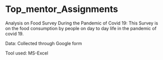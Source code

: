 # Top_mentor_Assignments

Analysis on Food Survey During the Pandemic of Covid 19: This Survey is on the food consumption by people on day to day life in the pandemic of covid 19.

Data: Collected through Google form

Tool used: MS-Excel
